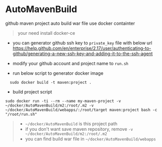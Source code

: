 # AutoMavenBuild
github maven project auto build war file use docker containter  

> your need install docker-ce 
* you can generator github ssh key to `private_key` file with below url  
  https://help.github.com/en/enterprise/2.17/user/authenticating-to-github/generating-a-new-ssh-key-and-adding-it-to-the-ssh-agent

* modify your github account and project name to `run.sh`
* run below script  to generator docker image 
  
```shell
  sudo docker build -t maven:project .
```
* build project script
```shell
sudo docker run -ti --rm --name my-maven-project -v ~/docker/AutoMavenBuild/m2:/root/.m2 -v ~/docker/AutoMavenBuild/webapps/:/root/target maven:project bash -c "/root/run.sh"
```
> * `~/docker/AutoMavenBuild` is this project path  
> * if you don't want save maven repository, remove `-v ~/docker/AutoMavenBuild/m2:/root/.m2 `  
>  * you can find build war file in `~/docker/AutoMavenBuild/webapps`